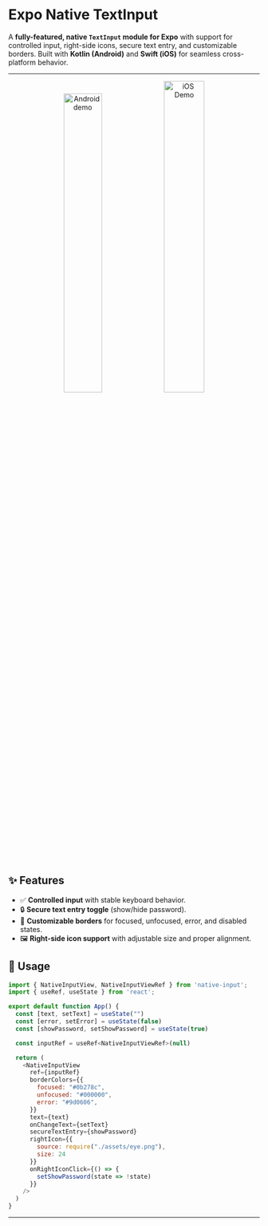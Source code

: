 # Expo Native TextInput

A **fully-featured, native `TextInput` module for Expo** with support for controlled input, right-side icons, secure text entry, and customizable borders. Built with **Kotlin (Android)** and **Swift (iOS)** for seamless cross-platform behavior.  

---

<p align="center" >
    <img
      src="https://github.com/helcioItiyama/NativeInput/blob/main/doc/assets/input.gif?raw=true"
      alt="Android demo"
      width="39.2%"
    >
    <img
      src="https://github.com/helcioItiyama/NativeInput/blob/main/doc/assets/input2.gif?raw=true"
      alt="iOS Demo"
      width="40%"
    >
  <br>
</div>

## ✨ Features

- ✅ **Controlled input** with stable keyboard behavior.
- 🔒 **Secure text entry toggle** (show/hide password).
- 🎨 **Customizable borders** for focused, unfocused, error, and disabled states.
- 🖼️ **Right-side icon support** with adjustable size and proper alignment. 

## 🚀 Usage
```javascript
import { NativeInputView, NativeInputViewRef } from 'native-input';
import { useRef, useState } from 'react';

export default function App() {
  const [text, setText] = useState("")
  const [error, setError] = useState(false)
  const [showPassword, setShowPassword] = useState(true)

  const inputRef = useRef<NativeInputViewRef>(null)

  return (
    <NativeInputView
      ref={inputRef}
      borderColors={{
        focused: "#0b278c",
        unfocused: "#000000",
        error: "#9d0606",
      }}
      text={text}
      onChangeText={setText}
      secureTextEntry={showPassword}
      rightIcon={{ 
        source: require("./assets/eye.png"), 
        size: 24 
      }}
      onRightIconClick={() => {
        setShowPassword(state => !state)
      }}
    />
  )
}
```

---
